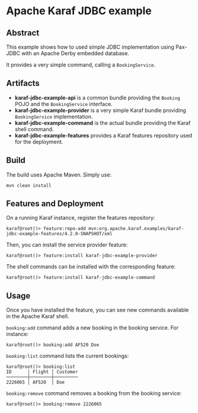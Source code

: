 # Apache Karaf JDBC example

## Abstract

This example shows how to used simple JDBC implementation using Pax-JDBC with an Apache Derby embedded database.

It provides a very simple command, calling a `BookingService`.

## Artifacts

* **karaf-jdbc-example-api** is a common bundle providing the `Booking` POJO and the `BookingService` interface.
* **karaf-jdbc-example-provider** is a very simple Karaf bundle providing `BookingService` implementation.
* **karaf-jdbc-example-command** is the actual bundle providing the Karaf shell command.
* **karaf-jdbc-example-features** provides a Karaf features repository used for the deployment.

## Build

The build uses Apache Maven. Simply use:

```
mvn clean install
```

## Features and Deployment

On a running Karaf instance, register the features repository:

```
karaf@root()> feature:repo-add mvn:org.apache.karaf.examples/karaf-jdbc-example-features/4.2.0-SNAPSHOT/xml
```

Then, you can install the service provider feature:

```
karaf@root()> feature:install karaf-jdbc-example-provider
```

The shell commands can be installed with the corresponding feature:

```
karaf@root()> feature:install karaf-jdbc-example-command
```

## Usage

Once you have installed the feature, you can see new commands available in the Apache Karaf shell.

`booking:add` command adds a new booking in the booking service. For instance:

```
karaf@root()> booking:add AF520 Doe
```

`booking:list` command lists the current bookings:

```
karaf@root()> booking:list
ID      │ Flight │ Customer
────────┼────────┼─────────
2226065 │ AF520  │ Doe
```

`booking:remove` command removes a booking from the booking service:

```
karaf@root()> booking:remove 2226065
```